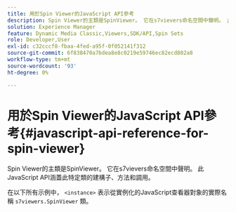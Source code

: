 ```yaml
---
title: 用於Spin Viewer的JavaScript API參考
description: Spin Viewer的主類是SpinViewer。 它在s7vievers命名空間中聲明。 此JavaScript API涵蓋此特定類的建構子、方法和調用。
solution: Experience Manager
feature: Dynamic Media Classic,Viewers,SDK/API,Spin Sets
role: Developer,User
exl-id: c32cccf8-fbaa-4fed-a95f-0f052141f312
source-git-commit: 6f838470a7bdea8e8c0219e59746ec82ecd802a8
workflow-type: tm+mt
source-wordcount: '93'
ht-degree: 0%

---
```


# 用於Spin Viewer的JavaScript API參考{#javascript-api-reference-for-spin-viewer}

Spin Viewer的主類是SpinViewer。 它在s7vievers命名空間中聲明。 此JavaScript API涵蓋此特定類的建構子、方法和調用。

在以下所有示例中， `<instance>` 表示從實例化的JavaScript查看器對象的實際名稱 `s7viewers.SpinViewer` 類。
